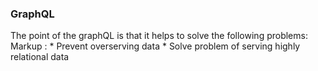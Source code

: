 ### GraphQL
The point of the graphQL is that it helps to solve the following problems:
Markup : * Prevent overserving data
         * Solve problem of serving highly relational data
